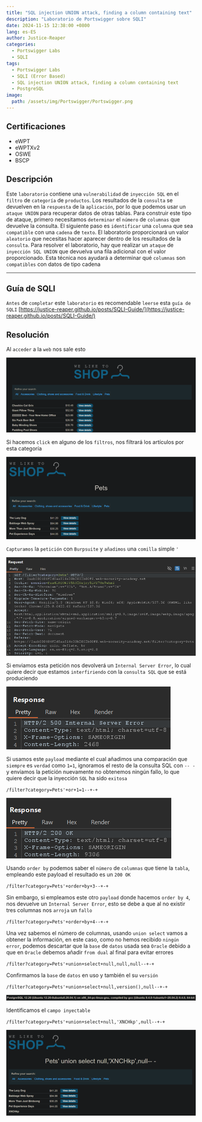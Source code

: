 ```yaml
---
title: "SQL injection UNION attack, finding a column containing text"
description: "Laboratorio de Portswigger sobre SQLI"
date: 2024-11-15 12:38:00 +0800
lang: es-ES
author: Justice-Reaper
categories:
  - Portswigger Labs
  - SQLI
tags:
  - Portswigger Labs
  - SQLI (Error Based)
  - SQL injection UNION attack, finding a column containing text
  - PostgreSQL
image:
  path: /assets/img/Portswigger/Portswigger.png
---
```


## Certificaciones

- eWPT
- eWPTXv2
- OSWE
- BSCP
  
## Descripción

Este `laboratorio` contiene una `vulnerabilidad` de `inyección SQL` en el `filtro` de `categoría` de `productos`. Los resultados de la `consulta` se devuelven en la `respuesta` de la `aplicación`, por lo que podemos usar un `ataque UNION` para recuperar datos de otras tablas. Para construir este tipo de ataque, primero necesitamos `determinar` el `número` de `columnas` que devuelve la consulta. El siguiente paso es `identificar` una `columna` que sea `compatible` con una `cadena` de `texto`. El laboratorio proporcionará un valor `aleatorio` que necesitas hacer aparecer dentro de los resultados de la `consulta`. Para resolver el laboratorio, hay que realizar un `ataque` de `inyección SQL UNION` que devuelva una fila adicional con el valor proporcionado. Esta técnica nos ayudará a determinar qué `columnas` son `compatibles` con datos de tipo cadena

---

## Guía de SQLI

`Antes` de `completar` este `laboratorio` es recomendable `leerse` esta `guía de SQLI` [https://justice-reaper.github.io/posts/SQLI-Guide/](https://justice-reaper.github.io/posts/SQLI-Guide/)

## Resolución

Al `acceder` a la `web` nos sale esto

![](/assets/img/SQLI-Lab-8/image_1.png)

Si hacemos `click` en alguno de los `filtros`, nos filtrará los artículos por esta categoría

![](/assets/img/SQLI-Lab-8/image_2.png)

`Capturamos` la `petición` con `Burpsuite` y `añadimos` una `comilla` simple `'`

![](/assets/img/SQLI-Lab-8/image_3.png)

Si enviamos esta petición nos devolverá un `Internal Server Error`, lo cual quiere decir que estamos `interfiriendo` con la `consulta SQL` que se está produciendo

![](/assets/img/SQLI-Lab-8/image_4.png)

Si usamos este `payload` mediante el cual añadimos una comparación que `siempre` es `verdad` como `1=1`, ignoramos el resto de la consulta SQL con `-- - ` y enviamos la petición nuevamente no obtenemos ningún fallo, lo que quiere decir que la inyección `SQL` ha sido `exitosa`

```
/filter?category=Pets'+or+1=1--+-+
```

![](/assets/img/SQLI-Lab-8/image_5.png)

Usando `order by` podemos saber el `número` de `columnas` que tiene la `tabla`, empleando este payload el resultado es un `200 OK`

```
/filter?category=Pets'+order+by+3--+-+
```

Sin embargo, si empleamos este otro `payload` donde hacemos `order by 4`, nos devuelve un `Internal Server Error`, esto se debe a que al no existir tres columnas nos `arroja` un `fallo`

```
/filter?category=Pets'+order+by+4--+-+
```

Una vez sabemos el número de columnas, usando `union select` vamos a obtener la información, en este caso, como no hemos recibido `ningún error`, podemos descartar que la `base` de `datos` usada sea `Oracle` debido a que en `Oracle` debemos añadir `from dual` al final para evitar errores

```
/filter?category=Pets'+union+select+null,null,null--+-+
```

Confirmamos la `base` de `datos` en uso y también el su `versión`

```
/filter?category=Pets'+union+select+null,version(),null--+-+
```

![](/assets/img/SQLI-Lab-8/image_6.png)

Identificamos el `campo inyectable`

```
/filter?category=Pets'+union+select+null,'XNCHkp',null--+-+
```

![](/assets/img/SQLI-Lab-8/image_7.png)
